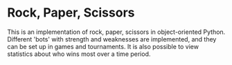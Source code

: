 # Rock, Paper, Scissors

This is an implementation of rock, paper, scissors in object-oriented Python. 
Different 'bots' with strength and weaknesses are implemented, and they can be set up in games and tournaments.
It is also possible to view statistics about who wins most over a time period.
